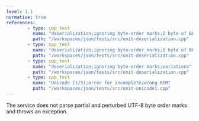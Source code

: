 ```yaml
---
level: 1.1
normative: true
references:
        - type: cpp_test
          name: "deserialization;ignoring byte-order marks;2 byte of BOM"
          path: "/workspaces/json/tests/src/unit-deserialization.cpp"
        - type: cpp_test
          name: "deserialization;ignoring byte-order marks;1 byte of BOM"
          path: "/workspaces/json/tests/src/unit-deserialization.cpp"
        - type: cpp_test
          name: "deserialization;ignoring byte-order marks;variations"
          path: "/workspaces/json/tests/src/unit-deserialization.cpp"
        - type: cpp_test
          name: "Unicode (1/5);error for incomplete/wrong BOM"
          path: "/workspaces/json/tests/src/unit-unicode1.cpp"
---
```


The service does not parse partial and perturbed UTF-8 byte order marks and throws an exception.